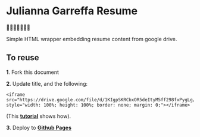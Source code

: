 # Julianna Garreffa Resume

🎉🎈🎂🍾🎊🍻💃

Simple HTML wrapper embedding resume content from google drive. 

## To reuse

**1**. Fork this document

**2**. Update title, and the following:

```
<iframe src="https://drive.google.com/file/d/1KIgpSKRCbxOR5deItyM5ff298fxPygLg/preview" style="width: 100%; height: 100%; border: none; margin: 0;"></iframe>
```
(This **[tutorial](http://www.alicekeeler.com/2016/06/05/google-drive-embed-pdf/)** shows how).

**3**. Deploy to **[Github Pages](https://help.github.com/articles/configuring-a-publishing-source-for-github-pages/#enabling-github-pages-to-publish-your-site-from-master-or-gh-pages)**
